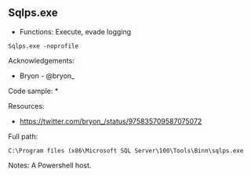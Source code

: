 ## Sqlps.exe

* Functions: Execute, evade logging

```
Sqlps.exe -noprofile
```

Acknowledgements:
* Bryon - @bryon_

Code sample:
*

Resources:
* https://twitter.com/bryon_/status/975835709587075072

Full path:
```
C:\Program files (x86\Microsoft SQL Server\100\Tools\Binn\sqlps.exe
```

Notes:
A Powershell host.


 
